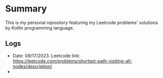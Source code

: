 # Summary
This is my personal repository featuring my Leetcode problems' solutions by Kotlin programming language.

## Logs
- Date: 09/17/2023. Leetcode link: https://leetcode.com/problems/shortest-path-visiting-all-nodes/description/
- 


